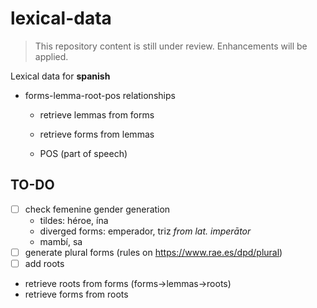# lexical-data

> This repository content is still under review. Enhancements will be applied.

Lexical data for **spanish**

- forms-lemma-root-pos relationships

  - retrieve lemmas from forms

  - retrieve forms from lemmas
  - POS (part of speech)



## TO-DO

- [ ] check femenine gender generation
  - tildes: héroe, ína
  - diverged forms: emperador, triz *from lat. *imperātor**
  - mambí, sa
- [ ] generate plural forms (rules on https://www.rae.es/dpd/plural)
- [ ] add roots
- retrieve roots from forms (forms->lemmas->roots)
- retrieve forms from roots
